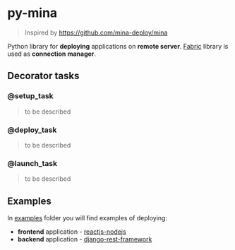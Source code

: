 # py-mina

> Inspired by https://github.com/mina-deploy/mina

Python library for __deploying__ applications on __remote server__. [Fabric](http://www.fabfile.org/) library is used as __connection manager__.

## Decorator tasks

### @setup_task

> to be described

### @deploy_task

> to be described

### @launch_task

> to be described

## Examples

In [examples](examples) folder you will find examples of deploying:

* __frontend__ application - [reactjs-nodejs](examples/reactjs-nodejs)
* __backend__ application - [django-rest-framework](examples/django-rest-framework)
